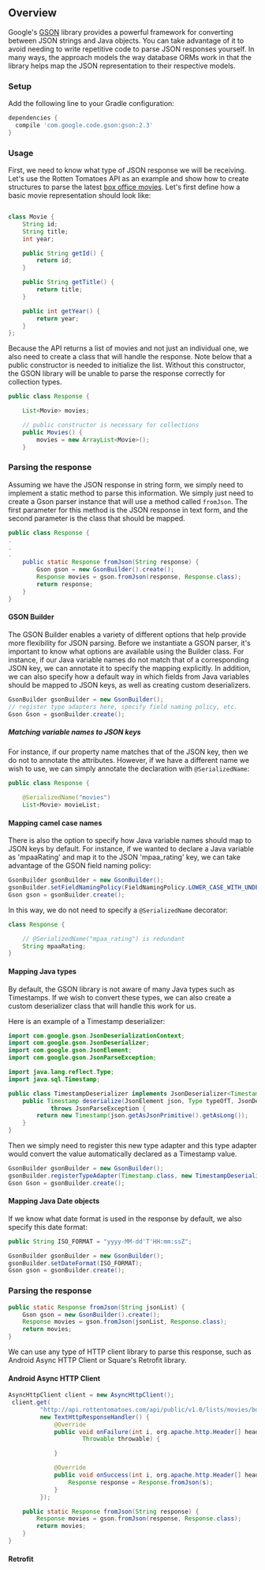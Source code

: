 ## Overview

Google's [GSON](https://github.com/google/gson) library provides a powerful framework for converting between JSON strings and Java objects.
You can take advantage of it to avoid needing to write repetitive code to parse JSON responses yourself.  In many ways, the approach models the way
database ORMs work in that the library helps map the JSON representation to their respective models. 

### Setup

Add the following line to your Gradle configuration:

```gradle
dependencies {
  compile 'com.google.code.gson:gson:2.3'
}
```

### Usage

First, we need to know what type of JSON response we will be receiving.    Let's use the Rotten Tomatoes API as an example and show how to create structures
to parse the latest [box office movies](http://developer.rottentomatoes.com/docs/read/json/v10/Box_Office_Movies).  Let's first define how a basic movie
representation should look like:

```java

class Movie {
    String id;
    String title;
    int year;

    public String getId() {
        return id;
    }

    public String getTitle() {
        return title;
    }

    public int getYear() {
        return year;
    }
};
```

Because the API returns a list of movies and not just an individual one, we also need to create a class that will handle the response.
Note below that a public constructor is needed to initialize the list.  Without this constructor, the GSON library will be unable to parse the
response correctly for collection types.

```java
public class Response {

    List<Movie> movies;

    // public constructor is necessary for collections
    public Movies() {
        movies = new ArrayList<Movie>();
    }
```

### Parsing the response

Assuming we have the JSON response in string form, we simply need to implement a static method to parse this information.
We simply just need to create a Gson parser instance that will use a method called `fromJson`.  The first parameter for
this method is the JSON response in text form, and the second parameter is the class that should be mapped.

```java
public class Response {
.
.
.
    public static Response fromJson(String response) {
        Gson gson = new GsonBuilder().create();
        Response movies = gson.fromJson(response, Response.class);
        return response;
    }
}
```

#### GSON Builder

The GSON Builder enables a variety of different options that help provide more flexibility for JSON parsing.  Before we instantiate a GSON parser,
it's important to know what options are available using the Builder class.  For instance, if our Java variable names do not match that of a corresponding JSON key, we
can annotate it to specify the mapping explicitly.  In addition, we can also specify how a default way in which fields from Java variables should be mapped to JSON keys,
as well as creating custom deserializers.

```java
GsonBuilder gsonBuilder = new GsonBuilder();
// register type adapters here, specify field naming policy, etc.
Gson Gson = gsonBuilder.create();
```

##### Matching variable names to JSON keys

For instance, if our property name matches that of the JSON key, then we do not to annotate the attributes.  However, if we have a different name we wish to
use, we can simply annotate the declaration with `@SerializedName`:

```java
public class Response {

    @SerializedName("movies")
    List<Movie> movieList;
```

#### Mapping camel case names

There is also the option to specify how Java variable names should map to JSON keys by default.   For instance, if we wanted to declare a Java variable as 'mpaaRating' and
map it to the JSON 'mpaa_rating' key, we can take advantage of the GSON field naming policy:

```java
GsonBuilder gsonBuilder = new GsonBuilder();
gsonBuilder.setFieldNamingPolicy(FieldNamingPolicy.LOWER_CASE_WITH_UNDERSCORES);
Gson gson = gsonBuilder.create();
```

In this way, we do not need to specify a `@SerializedName` decorator:

```java
class Response {

    // @SerializedName("mpaa_rating") is redundant
    String mpaaRating;
}
```

#### Mapping Java types

By default, the GSON library is not aware of many Java types such as Timestamps.  If we wish to convert these types, we can also create a custom deserializer class that
will handle this work for us.

Here is an example of a Timestamp deserializer:

```java
import com.google.gson.JsonDeserializationContext;
import com.google.gson.JsonDeserializer;
import com.google.gson.JsonElement;
import com.google.gson.JsonParseException;

import java.lang.reflect.Type;
import java.sql.Timestamp;

public class TimestampDeserializer implements JsonDeserializer<Timestamp> {
    public Timestamp deserialize(JsonElement json, Type typeOfT, JsonDeserializationContext context)
            throws JsonParseException {
        return new Timestamp(json.getAsJsonPrimitive().getAsLong());
    }
}
```

Then we simply need to register this new type adapter and this type adapter would convert the value automatically declared as a Timestamp
value.

```java
GsonBuilder gsonBuilder = new GsonBuilder();
gsonBuilder.registerTypeAdapter(Timestamp.class, new TimestampDeserializer());
Gson Gson = gsonBuilder.create();
```

#### Mapping Java Date objects

If we know what date format is used in the response by default, we also specify this date format:

```java
public String ISO_FORMAT = "yyyy-MM-dd'T'HH:mm:ssZ";

GsonBuilder gsonBuilder = new GsonBuilder();
gsonBuilder.setDateFormat(ISO_FORMAT);
Gson gson = gsonBuilder.create();
```

### Parsing the response

```java
public static Response fromJson(String jsonList) {
    Gson gson = new GsonBuilder().create();
    Response movies = gson.fromJson(jsonList, Response.class);
    return movies;
}
```

We can use any type of HTTP client library to parse this response, such as Android Async HTTP Client or Square's Retrofit library.

#### Android Async HTTP Client

```java
AsyncHttpClient client = new AsyncHttpClient();
 client.get(
         "http://api.rottentomatoes.com/api/public/v1.0/lists/movies/box_office.json?apikey=[APIKEY]j",
         new TextHttpResponseHandler() {
             @Override
             public void onFailure(int i, org.apache.http.Header[] headers, String s,
                     Throwable throwable) {

             }

             @Override
             public void onSuccess(int i, org.apache.http.Header[] headers, String s) {
                 Response response = Response.fromJson(s);
             }
         });

    public static Response fromJson(String response) {
        Response movies = gson.fromJson(response, Response.class);
        return movies;
    }
}
```

#### Retrofit
